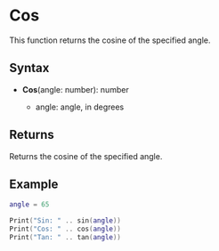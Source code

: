 # Cos

This function returns the cosine of the specified angle.

## Syntax

- **Cos**(angle: number): number

  - angle: angle, in degrees

## Returns

Returns the cosine of the specified angle.

## Example

```lua
angle = 65

Print("Sin: " .. sin(angle))
Print("Cos: " .. cos(angle))
Print("Tan: " .. tan(angle))
```
